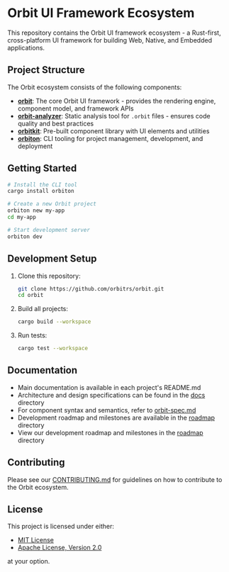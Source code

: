 # Orbit UI Framework Ecosystem

This repository contains the Orbit UI framework ecosystem - a Rust-first, cross-platform UI framework for building Web, Native, and Embedded applications.

## Project Structure

The Orbit ecosystem consists of the following components:

- **[orbit](./orbit)**: The core Orbit UI framework - provides the rendering engine, component model, and framework APIs
- **[orbit-analyzer](./orbit-analyzer)**: Static analysis tool for `.orbit` files - ensures code quality and best practices
- **[orbitkit](./orbitkit)**: Pre-built component library with UI elements and utilities
- **[orbiton](./orbiton)**: CLI tooling for project management, development, and deployment

## Getting Started

```bash
# Install the CLI tool
cargo install orbiton

# Create a new Orbit project
orbiton new my-app
cd my-app

# Start development server
orbiton dev
```

## Development Setup

1. Clone this repository:
   ```bash
   git clone https://github.com/orbitrs/orbit.git
   cd orbit
   ```

2. Build all projects:
   ```bash
   cargo build --workspace
   ```

3. Run tests:
   ```bash
   cargo test --workspace
   ```

## Documentation

- Main documentation is available in each project's README.md
- Architecture and design specifications can be found in the [docs](./docs) directory
- For component syntax and semantics, refer to [orbit-spec.md](./orbit/orbit-spec.md)
- Development roadmap and milestones are available in the [roadmap](./docs/roadmap) directory
- View our development roadmap and milestones in the [roadmap](./docs/roadmap) directory

## Contributing

Please see our [CONTRIBUTING.md](./CONTRIBUTING.md) for guidelines on how to contribute to the Orbit ecosystem.

## License

This project is licensed under either:

- [MIT License](./LICENSE-MIT)
- [Apache License, Version 2.0](./LICENSE-APACHE)

at your option.
